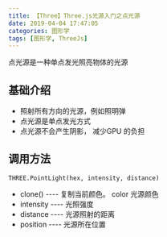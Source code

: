 ```yaml
---
title: 【Three】Three.js光源入门之点光源
date: 2019-04-04 17:47:05
categories: 图形学
tags: [图形学, ThreeJs]
---
```


点光源是一种单点发光照亮物体的光源

## 基础介绍
* 照射所有方向的光源，例如照明弹
* 点光源是单点发光方式
* 点光源不会产生阴影， 减少GPU 的负担



## 调用方法
```Js
THREE.PointLight(hex, intensity, distance)
```

* clone() ---- 复制当前颜色。 color 光源颜色
* intensity ---- 光照强度
* distance ---- 光源照射的距离
* position ---- 光源所在位置

















